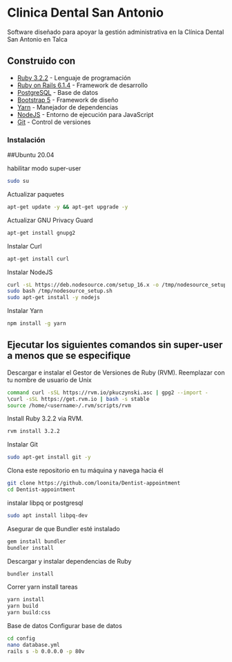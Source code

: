 # Clinica Dental San Antonio

Software diseñado para apoyar la gestión administrativa en la Clínica Dental San Antonio en Talca

## Construido con
- [Ruby 3.2.2](https://www.ruby-lang.org/en/) - Lenguaje de programación
- [Ruby on Rails 6.1.4](https://rubyonrails.org/) - Framework de desarrollo
- [PostgreSQL](https://www.postgresql.org/) - Base de datos
- [Bootstrap 5](https://getbootstrap.com/) - Framework de diseño
- [Yarn](https://yarnpkg.com/) - Manejador de dependencias
- [NodeJS](https://nodejs.org/es/) - Entorno de ejecución para JavaScript
- [Git](https://git-scm.com/) - Control de versiones

### Instalación
##Ubuntu 20.04

habilitar modo super-user
```bash
sudo su
```

Actualizar paquetes
```bash
apt-get update -y && apt-get upgrade -y
```

Actualizar GNU Privacy Guard
```bash
apt-get install gnupg2
```

Instalar Curl
```bash
apt-get install curl
```

Instalar NodeJS
```bash
curl -sL https://deb.nodesource.com/setup_16.x -o /tmp/nodesource_setup.sh
sudo bash /tmp/nodesource_setup.sh
sudo apt-get install -y nodejs
```

Instalar Yarn
```bash
npm install -g yarn
```
## Ejecutar los siguientes comandos sin super-user a menos que se especifique
Descargar e instalar el Gestor de Versiones de Ruby (RVM). Reemplazar <username> con tu nombre de usuario de Unix
```bash
command curl -sSL https://rvm.io/pkuczynski.asc | gpg2 --import -
\curl -sSL https://get.rvm.io | bash -s stable
source /home/<username>/.rvm/scripts/rvm
```

Install Ruby 3.2.2 via RVM.
```bash
rvm install 3.2.2
```

Instalar Git
```bash
sudo apt-get install git -y
```
Clona este repositorio en tu máquina y navega hacia él
```bash
git clone https://github.com/loonita/Dentist-appointment
cd Dentist-appointment
```

instalar libpq or postgresql
```bash
sudo apt install libpq-dev
```

Asegurar de que Bundler esté instalado
```bash
gem install bundler
bundler install
```
Descargar y instalar dependencias de Ruby
```bash
bundler install
```

Correr yarn install tareas
```bash
yarn install
yarn build
yarn build:css
```
Base de datos
Configurar base de datos
```bash
cd config
nano database.yml
rails s -b 0.0.0.0 -p 80v
```





